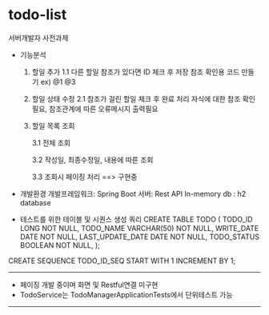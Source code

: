 # todo-list
서버개발자 사전과제
* 기능분석 
	1. 할일 추가
		1.1 다른 할일 참조가 있다면 ID 체크 후 저장
		 참조 확인용 코드 만들기 ex) @1 @3 
	2. 할일 상태 수정
		2.1 참조가 걸린 할일 체크 후 완료 처리
		자식에 대한 참조 확인 필요, 참조관계에 따른 오류메시지 출력필요 
	3. 할일 목록 조회 
	
		3.1 전체 조회
		
		3.2 작성일, 최종수정일, 내용에 따른 조회
		
		3.3 조회시 페이징 처리 ==> 구현중 
		
* 개발환경
 개발프레임워크: Spring Boot
 서버: Rest API
 In-memory db : h2 database
 
* 테스트를 위한 테이블 및 시퀀스 생성 쿼리 
CREATE TABLE TODO ( 
   TODO_ID LONG NOT NULL, 
   TODO_NAME VARCHAR(50) NOT NULL, 
   WRITE_DATE DATE NOT NULL,
   LAST_UPDATE_DATE DATE NOT NULL,
   TODO_STATUS BOOLEAN NOT NULL,
);

CREATE SEQUENCE TODO_ID_SEQ START WITH 1 INCREMENT BY 1; 

*********************************************************
* 페이징 개발 중이며 화면 및 Restful연결 미구현 
* TodoService는 TodoManagerApplicationTests에서 단위테스트 가능
*********************************************************
